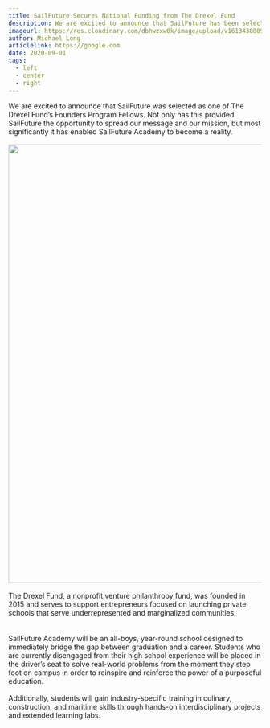 ```yaml
---
title: SailFuture Secures National Funding from The Drexel Fund
description: We are excited to announce that SailFuture has been selected as a national finalist to receive grant funding from The Drexel Fund.
imageurl: https://res.cloudinary.com/dbhwzxw0k/image/upload/v1613438809/SailFuture%20Academy/Website%20Image%20Collection/Image-4.png
author: Michael Long
articlelink: https://google.com
date: 2020-09-01
tags:
  - left
  - center
  - right
---
```


We are excited to announce that SailFuture was selected as one of The Drexel Fund’s Founders Program Fellows. Not only has this provided SailFuture the opportunity to spread our message and our mission, but most significantly it has enabled SailFuture Academy to become a reality.
<br><br>
        <img class="w-full rounded-lg" src="https://res.cloudinary.com/dbhwzxw0k/image/upload/v1570812746/12139990_831801776932307_5974419264370140447_o.jpg" alt="" width="1310" height="873">
<br><br>
The Drexel Fund, a nonprofit venture philanthropy fund, was founded in 2015 and serves to support entrepreneurs focused on launching private schools that serve underrepresented and marginalized communities.  
<br><br>
SailFuture Academy will be an all-boys, year-round school designed to immediately bridge the gap between graduation and a career. Students who are currently disengaged from their high school experience will be placed in the driver’s seat to solve real-world problems from the moment they step foot on campus in order to reinspire and reinforce the power of a purposeful education.
<br>
<br>
Additionally, students will gain industry-specific training in culinary, construction, and maritime skills through hands-on interdisciplinary projects and extended learning labs.  